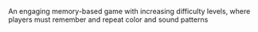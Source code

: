 An engaging memory-based game with increasing difficulty levels, where players must remember and repeat color and sound patterns

